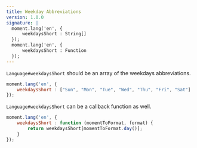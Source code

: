 ```yaml
---
title: Weekday Abbreviations
version: 1.0.0
signature: |
  moment.lang('en', {
      weekdaysShort : String[]
  });
  moment.lang('en', {
      weekdaysShort : Function
  });
---
```



`Language#weekdaysShort` should be an array of the weekdays abbreviations.

```javascript
moment.lang('en', {
    weekdaysShort : ["Sun", "Mon", "Tue", "Wed", "Thu", "Fri", "Sat"]
});
```

`Language#weekdaysShort` can be a callback function as well.

```javascript
moment.lang('en', {
    weekdaysShort : function (momentToFormat, format) {
        return weekdaysShort[momentToFormat.day()];
    }
});
```
